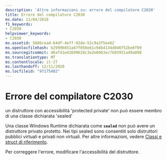 ```yaml
---
description: 'Altre informazioni su: errore del compilatore C2030'
title: Errore del compilatore C2030
ms.date: 11/04/2016
f1_keywords:
- C2030
helpviewer_keywords:
- C2030
ms.assetid: 5806cead-64df-4eff-92de-52c9a3f5ee62
ms.openlocfilehash: b29996051a87f050e61c94b4134d046f52be6f09
ms.sourcegitcommit: d6af41e42699628c3e2e6063ec7b03931a49a098
ms.translationtype: MT
ms.contentlocale: it-IT
ms.lasthandoff: 12/11/2020
ms.locfileid: "97175482"
---
```

# <a name="compiler-error-c2030"></a>Errore del compilatore C2030

un distruttore con accessibilità 'protected private' non può essere membro di una classe dichiarata 'sealed'

Una classe Windows Runtime dichiarata come **`sealed`** non può avere un distruttore privato protetto. Nei tipi sealed sono consentiti solo distruttori pubblici virtuali e privati non virtuali. Per altre informazioni, vedere [Classi e struct di riferimento](../../cppcx/ref-classes-and-structs-c-cx.md).

Per correggere l'errore, modificare l'accessibilità del distruttore.

